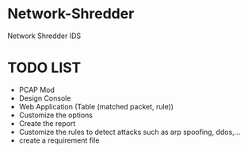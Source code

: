 # Network-Shredder
Network Shredder IDS

# TODO LIST

- PCAP Mod 
- Design Console
- Web Application (Table (matched packet, rule))
- Customize the options
- Create the report
- Customize the rules to detect attacks such as arp spoofing, ddos,...
- create a requirement file 
